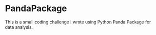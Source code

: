 # PandaPackage

This is a small coding challenge I wrote using Python Panda Package for data analysis. 
